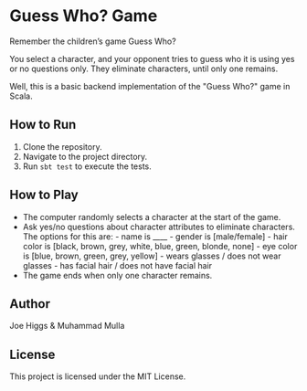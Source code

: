 # Guess Who? Game
Remember the children’s game Guess Who?

You select a character, and your opponent tries to guess who it is
using yes or no questions only. They eliminate characters, until only
one remains.

Well, this is a basic backend implementation of the "Guess Who?" game in Scala.

## How to Run
1. Clone the repository.
2. Navigate to the project directory.
3. Run `sbt test` to execute the tests.

## How to Play
- The computer randomly selects a character at the start of the game.
- Ask yes/no questions about character attributes to eliminate characters. The options for this are:
      - name is ____
      - gender is [male/female]
      - hair color is [black, brown, grey, white, blue, green, blonde, none]
      - eye color is [blue, brown, green, grey, yellow]
      - wears glasses / does not wear glasses
      - has facial hair / does not have facial hair
- The game ends when only one character remains.

## Author
Joe Higgs & Muhammad Mulla

## License
This project is licensed under the MIT License.
